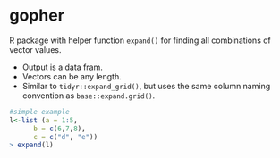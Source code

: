 # gopher
R package with helper function `expand()` for finding all combinations of vector values. 
- Output is a data fram.
- Vectors can be any length.
- Similar to `tidyr::expand_grid()`, but uses the same column naming convention as `base::expand.grid()`.


```r
#simple example
l<-list (a = 1:5,
      b = c(6,7,8),
      c = c("d", "e"))
> expand(l)
```


